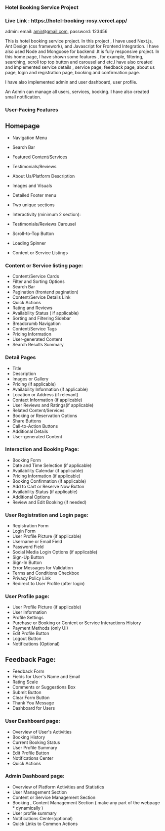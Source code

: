 ### Hotel Booking Service Project

### Live Link :  https://hotel-booking-rosy.vercel.app/




admin: email: amir@gmail.com,
password: 123456


This is hotel booking service project. In this project , I have used Next.js, Ant Design (css framework), and Javascript for Frontend Integration. I have also used Node and Mongoose for backend .It is fully responsive project. In this home page, I have shown some features , for example, filtering, searching, scroll top top button and carousel and etc.I have also created and implemented service details , service page, feedback page, about us page, login and registration page, booking and confirmation page.

I have also implemented admin and user dashboard, user profile.

An Admin can manage all users, services, booking. I have also created small notification.




### User-Facing Features
## Homepage
* Navigation Menu
* Search Bar
* Featured Content/Services
* Testimonials/Reviews
* About Us/Platform Description
* Images and Visuals
* Detailed Footer menu
* Two unique sections
* Interactivity (minimum 2 section):


* Testimonials/Reviews Carousel

* Scroll-to-Top Button
* Loading Spinner
* Content or Service Listings

### Content or Service listing page:

* Content/Service Cards
* Filter and Sorting Options
* Search Bar
* Pagination (frontend pagination)
* Content/Service Details Link
* Quick Actions
* Rating and Reviews
* Availability Status ( if applicable)
* Sorting and Filtering Sidebar
* Breadcrumb Navigation
* Content/Service Tags
* Pricing Information
* User-generated Content
* Search Results Summary



### Detail Pages


* Title
* Description
* Images or Gallery
* Pricing (if applicable)
* Availability Information (if applicable)
* Location or Address (if relevant)
* Contact Information (if applicable)
* User Reviews and Ratings(if applicable)
* Related Content/Services
* Booking or Reservation Options
* Share Buttons
* Call-to-Action Buttons
* Additional Details
* User-generated Content


### Interaction and Booking Page:

* Booking Form
* Date and Time Selection (if applicable)
* Availability Calendar (if applicable)
* Pricing Information (if applicable)
* Booking Confirmation (if applicable)
* Add to Cart or Reserve Now Button
* Availability Status (if applicable)
* Additional Options
* Review and Edit Booking (if needed)

### User Registration and Login page:

* Registration Form
* Login Form
* User Profile Picture (if applicable)
* Username or Email Field
* Password Field
* Social Media Login Options (if applicable)
* Sign-Up Button
* Sign-In Button
* Error Messages for Validation
* Terms and Conditions Checkbox
* Privacy Policy Link
* Redirect to User Profile (after login)

### User Profile page:

* User Profile Picture (if applicable)
* User Information
* Profile Settings
* Purchase or Booking or Content or Service Interactions History
* Payment Methods (only UI)
* Edit Profile Button
* Logout Button
* Notifications (Optional)

## Feedback Page:

* Feedback Form
* Fields for User's Name and Email
* Rating Scale
* Comments or Suggestions Box
* Submit Button
* Clear Form Button
* Thank You Message
* Dashboard for Users
### User Dashboard page:

* Overview of User's Activities
* Booking History
* Current Booking Status
* User Profile Summary
* Edit Profile Button
* Notifications Center
* Quick Actions


### Admin Dashboard page:

* Overview of Platform Activities and Statistics
* User Management Section
* Content or Service Management Section
* Booking , Content Management Section ( make any part of the webpage * dynamically )
* User profile summary
* Notifications Center(optional)
* Quick Links to Common Actions